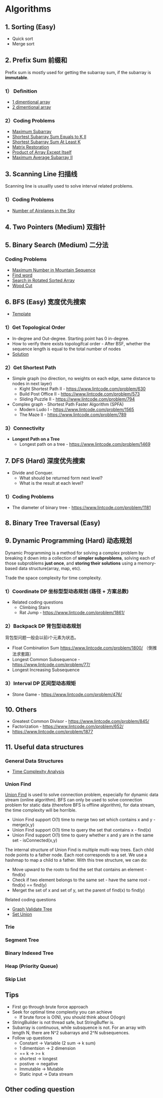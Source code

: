 # Algorithms

## 1. Sorting (Easy)
* Quick sort
* Merge sort

## 2. Prefix Sum 前缀和
Prefix sum is mostly used for getting the subarray sum, if the subarray is **immutable**.

### 1） Definition
* [1 dimentional array](https://github.com/dengkliu/algorithms/blob/master/PrefixSum.java) 
* [2 dimentional array](https://github.com/dengkliu/algorithms/blob/master/prefixSum2Dimention.java)

### 2）Coding Problems
* [Maximum Subarray](https://github.com/dengkliu/algorithms/blob/master/%5BEasy%5DMaximumSubarray.java)
* [Shortest Subarray Sum Equals to K II](https://github.com/dengkliu/algorithms/blob/master/%5BMedium%5DSubarraySumEqualK.java)
* [Shortest Subarray Sum At Least K](https://github.com/dengkliu/algorithms/blob/master/%5BHard%5DShortedSubarraySumAtLeastK.java)
* [Matrix Restoration](https://github.com/dengkliu/algorithms/blob/master/MatrixRestoration.java)
* [Product of Array Except Itself](https://github.com/dengkliu/algorithms/blob/master/ProductOfArrayExceptSelf.java)
* [Maximum Average Subarray II](https://github.com/dengkliu/algorithms/blob/master/MaximumAverageSubarrayII.java)

## 3. Scanning Line 扫描线

Scanning line is usuallly used to solve interval related problems. 

### 1）Coding Problems
* [Number of Airplanes in the Sky](https://github.com/dengkliu/algorithms/blob/master/NumberOfAirplanesInTheSky.java)

## 4. Two Pointers (Medium) 双指针

## 5. Binary Search (Medium) 二分法

### Coding Problems
* [Maximum Number in Mountain Sequence](https://github.com/dengkliu/algorithms/blob/master/MaximumNumberInMountainSequence.java)
* [Find word](https://github.com/dengkliu/algorithms/blob/master/FindWords.java)
* [Search in Rotated Sorted Array](https://github.com/dengkliu/algorithms/blob/master/SearchInRotatedSortedArray.java)
* [Wood Cut](https://github.com/dengkliu/algorithms/blob/master/WoodCut.java)

## 6. BFS (Easy) 宽度优先搜索
* [Template](https://github.com/dengkliu/algorithms/blob/master/BFS.java)
### 1）Get Topological Order
  * In-degree and Out-degree. Starting point has 0 in-degree. 
  * How to verify there exists topologifcal order - After BSF, whether the sequence length is equal to the total number of nodes
  * [Solution](https://www.jiuzhang.com/problem/topological-sorting/#tag-lang-java)
### 2）Get Shortest Path
   * Simple graph (no direction, no weights on each edge, same distance to nodes in next layer)
     * Kight Shortest Path II - https://www.lintcode.com/problem/630
     * Build Post Office II - https://www.lintcode.com/problem/573
     * Sliding Puzzle II - https://www.lintcode.com/problem/794
   * Complex graph - Shortest Path Faster Algorithm (SPFA) 
     * Modern Ludo I - https://www.lintcode.com/problem/1565
     * The Maze II - https://www.lintcode.com/problem/789
### 3）Connectivity
* **Longest Path on a Tree**
  * Longest path on a tree - https://www.lintcode.com/problem/1469

## 7. DFS (Hard) 深度优先搜索
* Divide and Conquer.
  * What should be returned form next level?
  * What is the result at each level?
### 1）Coding Problems
* The diameter of binary tree - https://www.lintcode.com/problem/1181

## 8. Binary Tree Traversal (Easy)

## 9. Dynamic Programming (Hard) 动态规划

Dynamic Programming is a method for solving a complex problem by breaking it down into a collection
of **simpler subproblems**, solving each of those subproblems **just once**, and **storing their solutions** 
using a memory-based data structure(array, map, etc). 

Trade the space complexity for time complexity.

### 1）Coordinate DP 坐标型型动态规划 (路径 + 方案总数)
* Related coding questions
  * Climbing Stairs
  * Rat Jump - https://www.lintcode.com/problem/1861/ 

### 2）Backpack DP 背包型动态规划
背包型问题一般会以前i个元素为状态。
  * Float Combination Sum https://www.lintcode.com/problem/1800/ （倒推法求套路）
  * Longest Common Subsequence - https://www.lintcode.com/problem/77/
  * Longest Increasing Subsequence

### 3）Interval DP 区间型动态规矩
  * Stone Game - https://www.lintcode.com/problem/476/

## 10. Others
* Greatest Common Divisor - https://www.lintcode.com/problem/845/
* Factorization - https://www.lintcode.com/problem/652/
* https://www.lintcode.com/problem/1877

## 11. Useful data structures
### General Data Structures
* [Time Complexity Analysis](https://github.com/dengkliu/algorithms/blob/master/ds)
### Union Find
[Union Find](https://github.com/dengkliu/algorithms/blob/master/UnionFind.java) is used to solve connection problem, especially for dynamic data stream (online algorithm). BFS can only be used to solve connection problem for static data (therefore BFS is offline algorithm), for data stream, the time complexity will be horrible.

* Union Find support O(1) time to merge two set which contains x and y - merge(x,y)
* Union Find support O(1) time to query the set that contains x - find(x)
* Union Find support O(1) time to query whether x and y are in the same set - isConnected(x,y)

The internal structure of Union Find is multiple multi-way trees. Each child node points to a father node. Each root corresponds to a set. We use a hashmap to map a child to a father. With this tree structure, we can do:
* Move upward to the rootn to find the set that contains an element - find(x)
* Check if two element belongs to the same set - have the same root - find(x) == find(y)
* Merget the set of x and set of y, set the parent of find(x) to find(y)

Related coding questions
  * [Graph Validate Tree](https://github.com/dengkliu/algorithms/blob/master/GraphValidTreeII.java)
  * [Set Union](https://github.com/dengkliu/algorithms/blob/master/SetUnion.java)
### Trie
### Segment Tree
### Binary Indexed Tree
### Heap (Priority Queue)
### Skip List

## Tips
* First go through brute force approach
* Seek for optimal time complextiy you can achieve
  * If brute force is O(N), you should think about O(logn)
* StringBuilder is not thread safe, but StringBuffer is.
* Subarray is continuous, while subsquence is not. For an array with length N, there are N^2 subarrays and 2^N subsequences.
* Follow up questions
  * Constant -> Variable (2 sum -> k sum)
  * 1 dimentsion -> 2 dimension
  * == k -> >= k
  * shortest -> longest
  * postive -> negative
  * Immutable -> Mutable
  * Static input -> Data stream

## Other coding question
